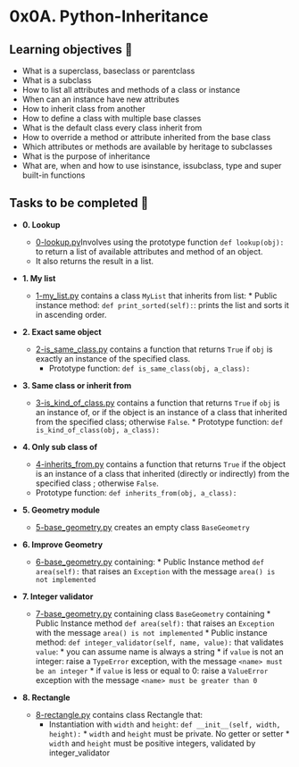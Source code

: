 # 0x0A. Python-Inheritance

## Learning objectives :dart:

* What is a superclass, baseclass or parentclass
* What is a subclass
* How to list all attributes and methods of a class or instance
* When can an instance have new attributes
* How to inherit class from another
* How to define a class with multiple base classes
* What is the default class every class inherit from
* How to override a method or attribute inherited from the base class
* Which attributes or methods are available by heritage to subclasses
* What is the purpose of inheritance
* What are, when and how to use isinstance, issubclass, type and super built-in functions

## Tasks to be completed :page_with_curl:

* **0. Lookup**
  * [0-lookup.py](./0-lookup.py)Involves using the prototype function `def lookup(obj):` to return a list of available attributes and method of an object.
  * It also returns the result in a list.

* **1. My list**
  * [1-my_list.py](./1-my_list.py) contains a class `MyList` that inherits from list:
        * Public instance method: `def print_sorted(self):`: prints the list and sorts it in ascending order.

* **2. Exact same object**
  * [2-is_same_class.py](./2-is_same_class.py) contains a function that returns `True` if `obj` is exactly an instance of the specified class.
	* Prototype function: `def is_same_class(obj, a_class):`

* **3. Same class or inherit from**
  * [3-is_kind_of_class.py](./3-is_kind_of_class.py) contains a function that returns `True` if `obj` is an instance of, or if the object is an instance of a class that inherited from the specified class; otherwise `False`.
        * Prototype function: `def is_kind_of_class(obj, a_class):`

*  **4. Only sub class of**
   * [4-inherits_from.py](./4-inherits_from.py) contains a function that returns `True` if the object is an instance of a class that inherited (directly or indirectly) from the specified class ; otherwise `False`.
	* Prototype function: `def inherits_from(obj, a_class):`

* **5. Geometry module**
  * [5-base_geometry.py](./5-base_geometry.py) creates an empty class `BaseGeometry`

* **6. Improve Geometry**
  * [6-base_geometry.py](./6-base_geometry.py) containing:
        * Public Instance method `def area(self):` that raises an `Exception` with the message `area() is not implemented`

* **7. Integer validator**
  * [7-base_geometry.py](./7-base_geometry) containing class `BaseGeometry` containing
        * Public Instance method `def area(self):` that raises an `Exception` with the message `area() is not implemented`
        * Public instance method: `def integer_validator(self, name, value):` that validates `value`:
	      * you can assume name is always a string
    	      * if `value` is not an integer: raise a `TypeError` exception, with the message `<name> must be an integer`
              * if `value` is less or equal to 0: raise a `ValueError` exception with the message `<name> must be greater than 0`

* **8. Rectangle**
  * [8-rectangle.py](./8-rectangle.py) contains class Rectangle that:
	* Instantiation with `width` and `height`: `def __init__(self, width, height):`
   	      * `width` and `height` must be private. No getter or setter
              * `width` and `height` must be positive integers, validated by integer_validator

